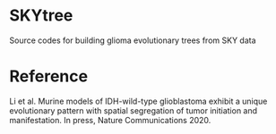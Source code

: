 # SKYtree
Source codes for building glioma evolutionary trees from SKY data


# Reference

Li et al. Murine models of IDH-wild-type glioblastoma exhibit a unique evolutionary pattern with spatial segregation of tumor initiation and manifestation. In press, Nature Communications 2020.

